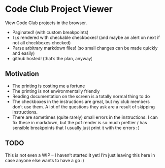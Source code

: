 Code Club Project Viewer
========================

View Code Club projects in the browser.

 * Paginated! (with custom breakpoints)
 * `li`s rendered with checkable checkboxes! (and maybe an alert on next if not all checkboxes checked)
 * Parse arbitrary markdown files! (so small changes can be made quickly and easily)
 * github hosted! (that’s the plan, anyway)

Motivation
----------

 * The printing is costing me a fortune
 * The printing is not environmentally friendly
 * Reading documentation on the screen is a totally normal thing to do
 * The checkboxes in the instructions are great, but my club members don’t use them. A lot of the questions they ask are a result of skipping instructions.
 * There are sometimes (quite rarely) small errors in the instructions. I can fix these in markdown, but the pdf render is so much prettier / has sensible breakpoints that I usually just print it with the errors :(

TODO
----

This is not even a WIP – I haven’t started it yet! I’m just leaving this here in case anyone else wants to have a go :)
